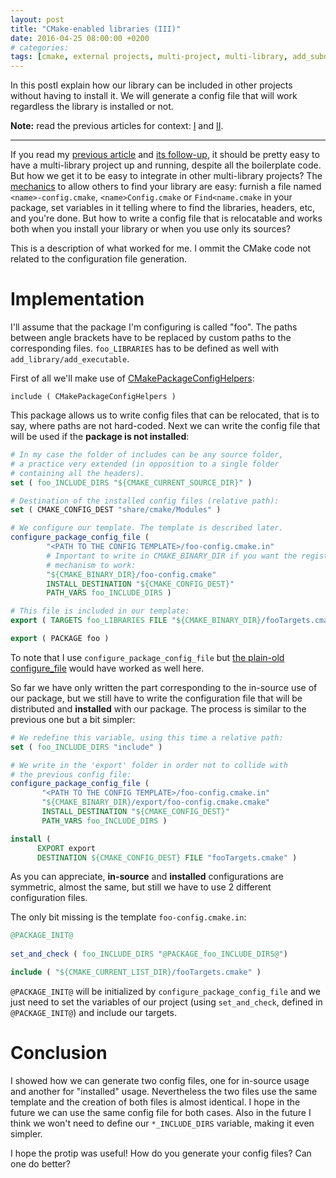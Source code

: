 ```yaml
---
layout: post
title: "CMake-enabled libraries (III)"
date: 2016-04-25 08:00:00 +0200
# categories: 
tags: [cmake, external projects, multi-project, multi-library, add_subdirectories]
---
```


In this postI explain how our library can be included in other projects without having to install it. We will generate a config file that will work regardless the library is installed or not.

**Note:** read the previous articles for context: [I](https://coderwall.com/p/y3zzbq) and [II](https://coderwall.com/p/qk2eog).
<hr/>

If you read my [previous article](https://coderwall.com/p/y3zzbq) and [its follow-up](https://coderwall.com/p/qk2eog), it should be pretty easy to have a multi-library project up and running,
despite all the boilerplate code. But how we get it to be easy to integrate in other multi-library projects? The [mechanics](http://www.cmake.org/Wiki/CMake/Tutorials/How_to_create_a_ProjectConfig.cmake_file) to allow others to find your library are easy: furnish a file named ```<name>-config.cmake```, ```<name>Config.cmake``` or ```Find<name.cmake``` in your package, set variables in it telling where to find the libraries, headers, etc, and you're done.  But  how to write a config file that is relocatable and works both when you install your library or when you use only its sources?

This is a description of what worked for me. I ommit the CMake code not related to the configuration file generation.

Implementation
==============

I'll assume that the package I'm configuring is called "foo". The paths between angle brackets have to be
replaced by custom paths to the corresponding files. ```foo_LIBRARIES``` has to be defined as well with ```add_library/add_executable```.

First of all we'll make use of [CMakePackageConfigHelpers](http://cmake.org/cmake/help/v2.8.11/cmake.html#module:CMakePackageConfigHelpers):

    include ( CMakePackageConfigHelpers )

This package allows us to write config files that can be relocated, that is to say, where paths are not hard-coded.
Next we can write the config file that will be used if the **package is not installed**:

```cmake
# In my case the folder of includes can be any source folder,
# a practice very extended (in opposition to a single folder
# containing all the headers).
set ( foo_INCLUDE_DIRS "${CMAKE_CURRENT_SOURCE_DIR}" )

# Destination of the installed config files (relative path):
set ( CMAKE_CONFIG_DEST "share/cmake/Modules" )

# We configure our template. The template is described later.
configure_package_config_file (                         
        "<PATH TO THE CONFIG TEMPLATE>/foo-config.cmake.in"
        # Important to write in CMAKE_BINARY_DIR if you want the registry
        # mechanism to work:
        "${CMAKE_BINARY_DIR}/foo-config.cmake"  
        INSTALL_DESTINATION "${CMAKE_CONFIG_DEST}"
        PATH_VARS foo_INCLUDE_DIRS )

# This file is included in our template:
export ( TARGETS foo_LIBRARIES FILE "${CMAKE_BINARY_DIR}/fooTargets.cmake" )

export ( PACKAGE foo ) 
```

To note that I use ```configure_package_config_file``` but [the plain-old configure_file](http://cmake.org/cmake/help/v2.8.11/cmake.html#command:configure_file) would have worked as well here.

So far we have only written the part corresponding to the in-source use of our package, but we still have to write the configuration file that will be distributed and **installed** with our package. The process is similar to the previous one but a bit simpler:

```cmake
# We redefine this variable, using this time a relative path:
set ( foo_INCLUDE_DIRS "include" )

# We write in the 'export' folder in order not to collide with
# the previous config file:
configure_package_config_file ( 
       "<PATH TO THE CONFIG TEMPLATE>/foo-config.cmake.in" 
       "${CMAKE_BINARY_DIR}/export/foo-config.cmake.cmake"
       INSTALL_DESTINATION "${CMAKE_CONFIG_DEST}"
       PATH_VARS foo_INCLUDE_DIRS )

install (
      EXPORT export 
      DESTINATION ${CMAKE_CONFIG_DEST} FILE "fooTargets.cmake" )
```
As you can appreciate, **in-source** and **installed** configurations are symmetric, almost the same, but still we have to use 2 different configuration files.

The only bit missing is the template ```foo-config.cmake.in```:

```cmake
@PACKAGE_INIT@ 
 
set_and_check ( foo_INCLUDE_DIRS "@PACKAGE_foo_INCLUDE_DIRS@")

include ( "${CMAKE_CURRENT_LIST_DIR}/fooTargets.cmake" )
```

```@PACKAGE_INIT@``` will be initialized by ```configure_package_config_file``` and we just need to
set the variables of our project (using ```set_and_check```, defined in ```@PACKAGE_INIT@```) and include our targets.

Conclusion
========

I showed how we can generate two config files, one for in-source usage and another for "installed" usage. Nevertheless the two files use the same template and the creation of both files is almost identical. I hope in the future we can use the same config file for both cases. Also in the future I think we won't need to define our ```*_INCLUDE_DIRS``` variable, making it even simpler.

I hope the protip was useful! How do you generate your config files? Can one do better?


